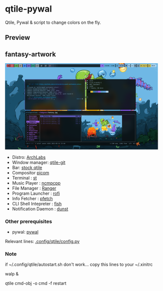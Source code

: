 # qtile-pywal
Qtile, Pywal &amp; script to change colors on the fly.

## Preview

## fantasy-artwork
![fantasy-artwork](/preview/fantasy-artwork.png)


* Distro: [ArchLabs](https://archlabslinux.com/)
* Window manager: [qtile-git](https://aur.archlinux.org/qtile-git.git)
* Bar: [stock qtile](https://aur.archlinux.org/qtile-git.git)
* Compositor [picom](https://github.com/jonaburg/picom)
* Terminal : [st](https://github.com/instantOS/st-instantos.git)
* Music Player : [ncmpcpp](https://github.com/ncmpcpp/ncmpcpp.git)
* File Manager : [Ranger](https://github.com/ranger/ranger.git)
* Program Launcher : [rofi](https://github.com/davatorium/rofi.git)
* Info Fetcher : [pfetch](https://github.com/dylanaraps/pfetch.git)
* CLI Shell Intepreter : [fish](https://aur.archlinux.org/fish-git.git)
* Notification Daemon : [dunst](https://github.com/dunst-project/dunst.git)


### Other prerequisites
* pywal: [pywal](https://github.com/dylanaraps/pywal.git)

Relevant lines: [.config/qtile/config.py](.config/qtile/relevant-lines)


### Note

if ~/.config/qtile/autostart.sh don't work...
copy this lines to your ~/.xinitrc

walp &

qtile cmd-obj -o cmd -f restart


